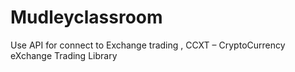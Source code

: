 # Mudleyclassroom
Use API for connect to Exchange trading , CCXT – CryptoCurrency eXchange Trading Library
